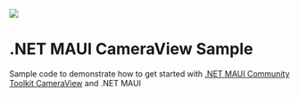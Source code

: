[![](https://img.shields.io/youtube/views/XFVrIyAzsk4?style=social)](https://www.youtube.com/watch?v=XFVrIyAzsk4&list=PLfbOp004UaYVgzmTBNVI0ql2qF0LhSEU1&index=44)

# .NET MAUI CameraView Sample
Sample code to demonstrate how to get started with [.NET MAUI Community Toolkit CameraView](https://learn.microsoft.com/dotnet/communitytoolkit/maui/views/camera-view) and .NET MAUI
